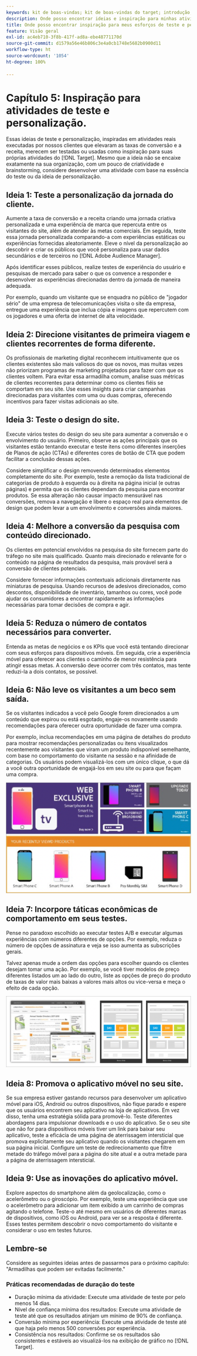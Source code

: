 ```yaml
---
keywords: kit de boas-vindas; kit de boas-vindas do target; introdução; introdução do
description: Onde posso encontrar ideias e inspiração para minhas atividades de teste e personalização usando o Adobe Target.
title: Onde posso encontrar inspiração para meus esforços de teste e personalização?
feature: Visão geral
exl-id: ac4eb710-3f8b-417f-ad8a-ebe48771170d
source-git-commit: d1579a56e46b806c3e4a0cb1748e5682b0900d11
workflow-type: ht
source-wordcount: '1054'
ht-degree: 100%

---
```


# Capítulo 5: Inspiração para atividades de teste e personalização.

Essas ideias de teste e personalização, inspiradas em atividades reais executadas por nossos clientes que elevaram as taxas de conversão e a receita, merecem ser testadas ou usadas como inspiração para suas próprias atividades do [!DNL Target]. Mesmo que a ideia não se encaixe exatamente na sua organização, com um pouco de criatividade e brainstorming, considere desenvolver uma atividade com base na essência do teste ou da ideia de personalização.

## Ideia 1: Teste a personalização da jornada do cliente.

Aumente a taxa de conversão e a receita criando uma jornada criativa personalizada e uma experiência de marca que repercuta entre os visitantes do site, além de atender às metas comerciais. Em seguida, teste essa jornada personalizada comparando-a com experiências estáticas ou experiências fornecidas aleatoriamente. Eleve o nível da personalização ao descobrir e criar os públicos que você personaliza para usar dados secundários e de terceiros no [!DNL Adobe Audience Manager].

Após identificar esses públicos, realize testes de experiência do usuário e pesquisas de mercado para saber o que os convence a responder e desenvolver as experiências direcionadas dentro da jornada de maneira adequada.

Por exemplo, quando um visitante que se enquadra no público de &quot;jogador sério&quot; de uma empresa de telecomunicações visita o site da empresa, entregue uma experiência que inclua cópia e imagens que repercutem com os jogadores e uma oferta de internet de alta velocidade.

## Ideia 2: Direcione visitantes de primeira viagem e clientes recorrentes de forma diferente.

Os profissionais de marketing digital reconhecem intuitivamente que os clientes existentes são mais valiosos do que os novos, mas muitas vezes não priorizam programas de marketing projetados para fazer com que os clientes voltem. Para evitar essa armadilha comum, analise suas métricas de clientes recorrentes para determinar como os clientes fiéis se comportam em seu site. Use esses insights para criar campanhas direcionadas para visitantes com uma ou duas compras, oferecendo incentivos para fazer visitas adicionais ao site.

## Ideia 3: Teste o design do site.

Execute vários testes do design do seu site para aumentar a conversão e o envolvimento do usuário. Primeiro, observe as ações principais que os visitantes estão tentando executar e teste itens como diferentes inserções de Planos de ação (CTAs) e diferentes cores de botão de CTA que podem facilitar a conclusão dessas ações.

Considere simplificar o design removendo determinados elementos completamente do site. Por exemplo, teste a remoção da lista tradicional de categorias de produto à esquerda ou à direita na página inicial (e outras páginas) e permita que os clientes dependam da pesquisa para encontrar produtos. Se essa alteração não causar impacto mensurável nas conversões, remova a navegação e libere o espaço real para elementos de design que podem levar a um envolvimento e conversões ainda maiores.

## Ideia 4: Melhore a conversão da pesquisa com conteúdo direcionado.

Os clientes em potencial envolvidos na pesquisa do site fornecem parte do tráfego no site mais qualificado. Quanto mais direcionado e relevante for o conteúdo na página de resultados da pesquisa, mais provável será a conversão de clientes potenciais.

Considere fornecer informações contextuais adicionais diretamente nas miniaturas de pesquisa. Usando recursos de adesivos direcionados, como descontos, disponibilidade de inventário, tamanhos ou cores, você pode ajudar os consumidores a encontrar rapidamente as informações necessárias para tomar decisões de compra e agir.

## Ideia 5: Reduza o número de contatos necessários para converter.

Entenda as metas de negócios e os KPIs que você está tentando direcionar com seus esforços para dispositivos móveis. Em seguida, crie a experiência móvel para oferecer aos clientes o caminho de menor resistência para atingir essas metas. A conversão deve ocorrer com três contatos, mas tente reduzi-la a dois contatos, se possível.

## Ideia 6: Não leve os visitantes a um beco sem saída.

Se os visitantes indicados a você pelo Google forem direcionados a um conteúdo que expirou ou está esgotado, engaje-os novamente usando recomendações para oferecer outra oportunidade de fazer uma compra.

Por exemplo, inclua recomendações em uma página de detalhes do produto para mostrar recomendações personalizadas ou itens visualizados recentemente aos visitantes que viram um produto indisponível semelhante, com base no comportamento do visitante na sessão e na afinidade de categorias. Os usuários podem visualizá-los com um único clique, o que dá a você outra oportunidade de engajá-los em seu site ou para que façam uma compra.

![Ilustração do Recommendations](/help/c-intro/assets/recs-illustration.png)

## Ideia 7: Incorpore táticas econômicas de comportamento em seus testes.

Pense no paradoxo escolhido ao executar testes A/B e executar algumas experiências com números diferentes de opções. Por exemplo, reduza o número de opções de assinatura e veja se isso aumenta as subscrições gerais.

Talvez apenas mude a ordem das opções para escolher quando os clientes desejam tomar uma ação. Por exemplo, se você tiver modelos de preço diferentes listados um ao lado do outro, liste as opções de preço do produto de taxas de valor mais baixas a valores mais altos ou vice-versa e meça o efeito de cada opção.

![Ilustração de táticas comportamentais](/help/c-intro/assets/behavioral.png)

## Ideia 8: Promova o aplicativo móvel no seu site.

Se sua empresa estiver gastando recursos para desenvolver um aplicativo móvel para iOS, Android ou outros dispositivos, não fique parado e espere que os usuários encontrem seu aplicativo na loja de aplicativos. Em vez disso, tenha uma estratégia sólida para promovê-lo. Teste diferentes abordagens para impulsionar downloads e o uso do aplicativo. Se o seu site que não for para dispositivos móveis tiver um link para baixar seu aplicativo, teste a eficácia de uma página de aterrissagem intersticial que promova explicitamente seu aplicativo quando os visitantes chegarem em sua página inicial. Configure um teste de redirecionamento que filtre metade do tráfego móvel para a página do site atual e a outra metade para a página de aterrissagem intersticial.

## Ideia 9: Use as inovações do aplicativo móvel.

Explore aspectos do smartphone além da geolocalização, como o acelerômetro ou o giroscópio. Por exemplo, teste uma experiência que use o acelerômetro para adicionar um item exibido a um carrinho de compras agitando o telefone. Teste-o até mesmo em usuários de diferentes marcas de dispositivos, como iOS ou Android, para ver se a resposta é diferente. Esses testes permitem descobrir o novo comportamento do visitante e considerar o uso em testes futuros.

## Lembre-se

Considere as seguintes ideias antes de passarmos para o próximo capítulo: &quot;Armadilhas que podem ser evitadas facilmente.&quot;

### Práticas recomendadas de duração do teste

* Duração mínima da atividade: Execute uma atividade de teste por pelo menos 14 dias.
* Nível de confiança mínima dos resultados: Execute uma atividade de teste até que os resultados atinjam um mínimo de 90% de confiança.
* Conversão mínima por experiência: Execute uma atividade de teste até que haja pelo menos 500 conversões por experiência.
* Consistência nos resultados: Confirme se os resultados são consistentes e estáveis ao visualizá-los na exibição de gráfico no [!DNL Target].
